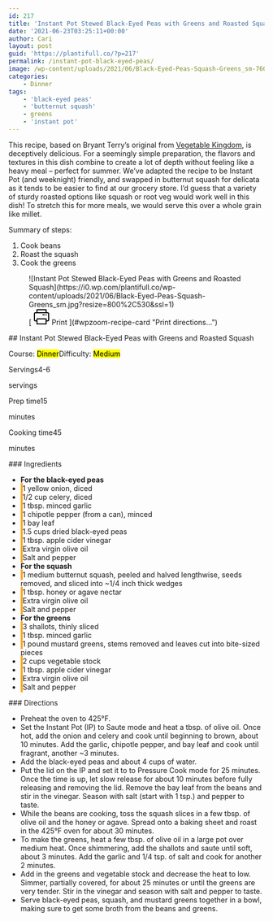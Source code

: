```yaml
---
id: 217
title: 'Instant Pot Stewed Black-Eyed Peas with Greens and Roasted Squash'
date: '2021-06-23T03:25:11+00:00'
author: Cari
layout: post
guid: 'https://plantifull.co/?p=217'
permalink: /instant-pot-black-eyed-peas/
image: /wp-content/uploads/2021/06/Black-Eyed-Peas-Squash-Greens_sm-760x400.jpg
categories:
    - Dinner
tags:
    - 'black-eyed peas'
    - 'butternut squash'
    - greens
    - 'instant pot'
---
```


This recipe, based on Bryant Terry’s original from [Vegetable Kingdom](https://www.bryant-terry.com/allbooks), is deceptively delicious. For a seemingly simple preparation, the flavors and textures in this dish combine to create a lot of depth without feeling like a heavy meal – perfect for summer. We’ve adapted the recipe to be Instant Pot (and weeknight) friendly, and swapped in butternut squash for delicata as it tends to be easier to find at our grocery store. I’d guess that a variety of sturdy roasted options like squash or root veg would work well in this dish! To stretch this for more meals, we would serve this over a whole grain like millet.

Summary of steps:

1. Cook beans
2. Roast the squash
3. Cook the greens

<div class="wp-block-wpzoom-recipe-card-block-recipe-card header-content-align-left block-alignment-left recipe-card-noimage is-style-newdesign" id="wpzoom-recipe-card"><div class="recipe-card-image"> <figure> ![Instant Pot Stewed Black-Eyed Peas with Greens and Roasted Squash](https://i0.wp.com/plantifull.co/wp-content/uploads/2021/06/Black-Eyed-Peas-Squash-Greens_sm.jpg?resize=800%2C530&ssl=1) <figcaption><div class="wpzoom-recipe-card-print-link"> [ <svg class="wpzoom-rcb-icon-print-link" height="32" viewbox="0 0 32 32" width="32" xmlns="http://www.w3.org/2000/svg"> <g data-name="Layer 55" id="Layer_55"> <path class="wpzoom-rcb-print-icon" d="M28,25H25a1,1,0,0,1,0-2h3a1,1,0,0,0,1-1V10a1,1,0,0,0-1-1H4a1,1,0,0,0-1,1V22a1,1,0,0,0,1,1H7a1,1,0,0,1,0,2H4a3,3,0,0,1-3-3V10A3,3,0,0,1,4,7H28a3,3,0,0,1,3,3V22A3,3,0,0,1,28,25Z"></path> <path class="wpzoom-rcb-print-icon" d="M25,31H7a1,1,0,0,1-1-1V20a1,1,0,0,1,1-1H25a1,1,0,0,1,1,1V30A1,1,0,0,1,25,31ZM8,29H24V21H8Z"></path> <path class="wpzoom-rcb-print-icon" d="M25,9a1,1,0,0,1-1-1V3H8V8A1,1,0,0,1,6,8V2A1,1,0,0,1,7,1H25a1,1,0,0,1,1,1V8A1,1,0,0,1,25,9Z"></path> <rect class="wpzoom-rcb-print-icon" height="2" width="2" x="24" y="11"></rect> <rect class="wpzoom-rcb-print-icon" height="2" width="4" x="18" y="11"></rect> </g> </svg> <span>Print</span> ](#wpzoom-recipe-card "Print directions...") </div> </figcaption> </figure> </div><div class="recipe-card-heading">## Instant Pot Stewed Black-Eyed Peas with Greens and Roasted Squash

<span class="recipe-card-course">Course: <mark>Dinner</mark></span><span class="recipe-card-difficulty">Difficulty: <mark>Medium</mark></span></div><div class="recipe-card-details"><div class="details-items"><div class="detail-item detail-item-0"><span class="detail-item-icon oldicon oldicon-food" style="color: #FFA921;"></span><span class="detail-item-label">Servings</span>4-6

<span class="detail-item-unit">servings</span></div><div class="detail-item detail-item-1"><span class="detail-item-icon oldicon oldicon-clock" style="color: #FFA921;"></span><span class="detail-item-label">Prep time</span>15

<span class="detail-item-unit">minutes</span></div><div class="detail-item detail-item-2"><span class="detail-item-icon foodicons foodicons-cooking-food-in-a-hot-casserole" style="color: #FFA921;"></span><span class="detail-item-label">Cooking time</span>45

<span class="detail-item-unit">minutes</span></div></div></div><div class="recipe-card-ingredients">### Ingredients

- **For the black-eyed peas**
- <span class="tick-circle" style="border: 2px solid #FFA921;"></span><span class="wpzoom-rcb-ingredient-name">1 yellow onion, diced</span>
- <span class="tick-circle" style="border: 2px solid #FFA921;"></span><span class="wpzoom-rcb-ingredient-name">1/2 cup celery, diced</span>
- <span class="tick-circle" style="border: 2px solid #FFA921;"></span><span class="wpzoom-rcb-ingredient-name">1 tbsp. minced garlic</span>
- <span class="tick-circle" style="border: 2px solid #FFA921;"></span><span class="wpzoom-rcb-ingredient-name">1 chipotle pepper (from a can), minced</span>
- <span class="tick-circle" style="border: 2px solid #FFA921;"></span><span class="wpzoom-rcb-ingredient-name">1 bay leaf</span>
- <span class="tick-circle" style="border: 2px solid #FFA921;"></span><span class="wpzoom-rcb-ingredient-name">1.5 cups dried black-eyed peas</span>
- <span class="tick-circle" style="border: 2px solid #FFA921;"></span><span class="wpzoom-rcb-ingredient-name">1 tbsp. apple cider vinegar</span>
- <span class="tick-circle" style="border: 2px solid #FFA921;"></span><span class="wpzoom-rcb-ingredient-name">Extra virgin olive oil</span>
- <span class="tick-circle" style="border: 2px solid #FFA921;"></span><span class="wpzoom-rcb-ingredient-name">Salt and pepper</span>
- **For the squash**
- <span class="tick-circle" style="border: 2px solid #FFA921;"></span><span class="wpzoom-rcb-ingredient-name">1 medium butternut squash, peeled and halved lengthwise, seeds removed, and sliced into ~1/4 inch thick wedges</span>
- <span class="tick-circle" style="border: 2px solid #FFA921;"></span><span class="wpzoom-rcb-ingredient-name">1 tbsp. honey or agave nectar</span>
- <span class="tick-circle" style="border: 2px solid #FFA921;"></span><span class="wpzoom-rcb-ingredient-name">Extra virgin olive oil</span>
- <span class="tick-circle" style="border: 2px solid #FFA921;"></span><span class="wpzoom-rcb-ingredient-name">Salt and pepper</span>
- **For the greens**
- <span class="tick-circle" style="border: 2px solid #FFA921;"></span><span class="wpzoom-rcb-ingredient-name">3 shallots, thinly sliced</span>
- <span class="tick-circle" style="border: 2px solid #FFA921;"></span><span class="wpzoom-rcb-ingredient-name">1 tbsp. minced garlic</span>
- <span class="tick-circle" style="border: 2px solid #FFA921;"></span><span class="wpzoom-rcb-ingredient-name">1 pound mustard greens, stems removed and leaves cut into bite-sized pieces</span>
- <span class="tick-circle" style="border: 2px solid #FFA921;"></span><span class="wpzoom-rcb-ingredient-name">2 cups vegetable stock</span>
- <span class="tick-circle" style="border: 2px solid #FFA921;"></span><span class="wpzoom-rcb-ingredient-name">1 tbsp. apple cider vinegar</span>
- <span class="tick-circle" style="border: 2px solid #FFA921;"></span><span class="wpzoom-rcb-ingredient-name">Extra virgin olive oil</span>
- <span class="tick-circle" style="border: 2px solid #FFA921;"></span><span class="wpzoom-rcb-ingredient-name">Salt and pepper</span>

</div><div class="recipe-card-directions">### Directions

- Preheat the oven to 425°F.
- Set the Instant Pot (IP) to Saute mode and heat a tbsp. of olive oil. Once hot, add the onion and celery and cook until beginning to brown, about 10 minutes. Add the garlic, chipotle pepper, and bay leaf and cook until fragrant, another ~3 minutes.
- Add the black-eyed peas and about 4 cups of water.
- Put the lid on the IP and set it to to Pressure Cook mode for 25 minutes. Once the time is up, let slow release for about 10 minutes before fully releasing and removing the lid. Remove the bay leaf from the beans and stir in the vinegar. Season with salt (start with 1 tsp.) and pepper to taste.
- While the beans are cooking, toss the squash slices in a few tbsp. of olive oil and the honey or agave. Spread onto a baking sheet and roast in the 425°F oven for about 30 minutes.
- To make the greens, heat a few tbsp. of olive oil in a large pot over medium heat. Once shimmering, add the shallots and saute until soft, about 3 minutes. Add the garlic and 1/4 tsp. of salt and cook for another 2 minutes.
- Add in the greens and vegetable stock and decrease the heat to low. Simmer, partially covered, for about 25 minutes or until the greens are very tender. Stir in the vinegar and season with salt and pepper to taste.
- Serve black-eyed peas, squash, and mustard greens together in a bowl, making sure to get some broth from the beans and greens.

</div><script type="application/ld+json">{"@context":"https:\/\/schema.org","@type":"Recipe","name":"Instant Pot Stewed Black-Eyed Peas with Greens and Roasted Squash","image":["https:\/\/plantifull.co\/wp-content\/uploads\/2021\/06\/Black-Eyed-Peas-Squash-Greens_sm.jpg","https:\/\/plantifull.co\/wp-content\/uploads\/2021\/06\/Black-Eyed-Peas-Squash-Greens_sm-500x500.jpg","https:\/\/plantifull.co\/wp-content\/uploads\/2021\/06\/Black-Eyed-Peas-Squash-Greens_sm-500x375.jpg","https:\/\/plantifull.co\/wp-content\/uploads\/2021\/06\/Black-Eyed-Peas-Squash-Greens_sm-480x270.jpg"],"description":"","keywords":["black-eyed peas","butternut squash","greens","instant pot"],"author":{"@type":"Person","name":"Cari"},"datePublished":"2021-06-23T03:25:11+00:00","prepTime":"PT15M","cookTime":"PT45M","totalTime":"PT1H","recipeCategory":["Dinner"],"recipeCuisine":[],"recipeYield":["4-6","4-6 servings"],"nutrition":{"@type":"NutritionInformation"},"recipeIngredient":["1 yellow onion, diced","1\/2 cup celery, diced","1 tbsp. minced garlic","1 chipotle pepper (from a can), minced","1 bay leaf","1.5 cups dried black-eyed peas","1 tbsp. apple cider vinegar","Extra virgin olive oil","Salt and pepper","1 medium butternut squash, peeled and halved lengthwise, seeds removed, and sliced into ~1\/4 inch thick wedges","1 tbsp. honey or agave nectar","Extra virgin olive oil","Salt and pepper","3 shallots, thinly sliced","1 tbsp. minced garlic","1 pound mustard greens, stems removed and leaves cut into bite-sized pieces","2 cups vegetable stock","1 tbsp. apple cider vinegar","Extra virgin olive oil","Salt and pepper"],"recipeInstructions":[{"@type":"HowToStep","name":"Preheat the oven to 425°F.","text":"Preheat the oven to 425°F.","url":"https:\/\/plantifull.co\/instant-pot-black-eyed-peas\/#wpzoom-rcb-direction-step-0","image":""},{"@type":"HowToStep","name":"Set the Instant Pot (IP) to Saute mode and heat a tbsp. of olive oil. Once hot, add the onion and celery and cook until beginning to brown, about 10 minutes. Add the garlic, chipotle pepper, and bay leaf and cook until fragrant, another ~3 minutes.","text":"Set the Instant Pot (IP) to Saute mode and heat a tbsp. of olive oil. Once hot, add the onion and celery and cook until beginning to brown, about 10 minutes. Add the garlic, chipotle pepper, and bay leaf and cook until fragrant, another ~3 minutes.","url":"https:\/\/plantifull.co\/instant-pot-black-eyed-peas\/#wpzoom-rcb-direction-step-27","image":""},{"@type":"HowToStep","name":"Add the black-eyed peas and about 4 cups of water.","text":"Add the black-eyed peas and about 4 cups of water.","url":"https:\/\/plantifull.co\/instant-pot-black-eyed-peas\/#wpzoom-rcb-direction-step-277","image":""},{"@type":"HowToStep","name":"Put the lid on the IP and set it to to Pressure Cook mode for 25 minutes. Once the time is up, let slow release for about 10 minutes before fully releasing and removing the lid. Remove the bay leaf from the beans and stir in the vinegar. Season with salt (start with 1 tsp.) and pepper to taste.","text":"Put the lid on the IP and set it to to Pressure Cook mode for 25 minutes. Once the time is up, let slow release for about 10 minutes before fully releasing and removing the lid. Remove the bay leaf from the beans and stir in the vinegar. Season with salt (start with 1 tsp.) and pepper to taste.","url":"https:\/\/plantifull.co\/instant-pot-black-eyed-peas\/#wpzoom-rcb-direction-step-329","image":""},{"@type":"HowToStep","name":"While the beans are cooking, toss the squash slices in a few tbsp. of olive oil and the honey or agave. Spread onto a baking sheet and roast in the 425°F oven for about 30 minutes.","text":"While the beans are cooking, toss the squash slices in a few tbsp. of olive oil and the honey or agave. Spread onto a baking sheet and roast in the 425°F oven for about 30 minutes.","url":"https:\/\/plantifull.co\/instant-pot-black-eyed-peas\/#wpzoom-rcb-direction-step-625","image":""},{"@type":"HowToStep","name":"To make the greens, heat a few tbsp. of olive oil in a large pot over medium heat. Once shimmering, add the shallots and saute until soft, about 3 minutes. Add the garlic and 1\/4 tsp. of salt and cook for another 2 minutes.","text":"To make the greens, heat a few tbsp. of olive oil in a large pot over medium heat. Once shimmering, add the shallots and saute until soft, about 3 minutes. Add the garlic and 1\/4 tsp. of salt and cook for another 2 minutes.","url":"https:\/\/plantifull.co\/instant-pot-black-eyed-peas\/#wpzoom-rcb-direction-step-806","image":""},{"@type":"HowToStep","name":"Add in the greens and vegetable stock and decrease the heat to low. Simmer, partially covered, for about 25 minutes or until the greens are very tender. Stir in the vinegar and season with salt and pepper to taste.","text":"Add in the greens and vegetable stock and decrease the heat to low. Simmer, partially covered, for about 25 minutes or until the greens are very tender. Stir in the vinegar and season with salt and pepper to taste.","url":"https:\/\/plantifull.co\/instant-pot-black-eyed-peas\/#wpzoom-rcb-direction-step-1030","image":""},{"@type":"HowToStep","name":"Serve black-eyed peas, squash, and mustard greens together in a bowl, making sure to get some broth from the beans and greens.","text":"Serve black-eyed peas, squash, and mustard greens together in a bowl, making sure to get some broth from the beans and greens.","url":"https:\/\/plantifull.co\/instant-pot-black-eyed-peas\/#wpzoom-rcb-direction-step-1257","image":""}]}</script></div>
